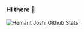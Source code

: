 ### Hi there 👋

<!--
**AzusaChino/AzusaChino** is a ✨ _special_ ✨ repository because its `README.md` (this file) appears on your GitHub profile.

Here are some ideas to get you started:

- 🔭 I’m currently working on ...
- 🌱 I’m currently learning ...
- 👯 I’m looking to collaborate on ...
- 🤔 I’m looking for help with ...
- 💬 Ask me about ...
- 📫 How to reach me: ...
- 😄 Pronouns: ...
- ⚡ Fun fact: ...
-->
![Hemant Joshi Github Stats](https://github-readme-stats.vercel.app/api?username=AzusaChino&show_icons=true&title_color=fff&icon_color=79ff97&text_color=9f9f9f&bg_color=151515&hide=["contribs"])
